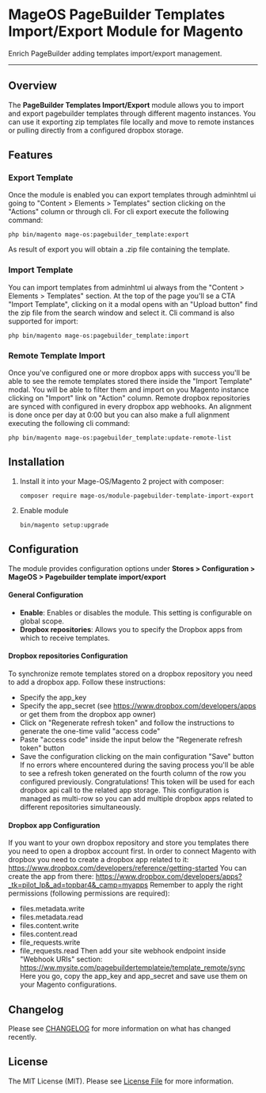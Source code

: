 # MageOS PageBuilder Templates Import/Export Module for Magento

Enrich PageBuilder adding templates import/export management.

---

## Overview

The **PageBuilder Templates Import/Export** module allows you to import and export pagebuilder templates through different magento instances.
You can use it exporting zip templates file locally and move to remote instances or pulling directly from a configured dropbox storage.

## Features

### Export Template

Once the module is enabled you can export templates through adminhtml ui going to "Content > Elements > Templates" section clicking on the "Actions" column or through cli.
For cli export execute the following command:
```
php bin/magento mage-os:pagebuilder_template:export
```
As result of export you will obtain a .zip file containing the template.

### Import Template

You can import templates from adminhtml ui always from the "Content > Elements > Templates" section.
At the top of the page you'll se a CTA "Import Template", clicking on it a modal opens with an "Upload button" find the zip file from the search window and select it.
Cli command is also supported for import:
```
php bin/magento mage-os:pagebuilder_template:import
```

### Remote Template Import

Once you've configured one or more dropbox apps with success you'll be able to see the remote templates stored there inside the "Import Template" modal.
You will be able to filter them and import on you Magento instance clicking on "Import" link on "Action" column. 
Remote dropbox repositories are synced with configured in every dropbox app webhooks.
An alignment is done once per day at 0:00 but you can also make a full alignment executing the following cli command:
```
php bin/magento mage-os:pagebuilder_template:update-remote-list
```

## Installation

1. Install it into your Mage-OS/Magento 2 project with composer:
    ```
    composer require mage-os/module-pagebuilder-template-import-export
    ```

2. Enable module
    ```
    bin/magento setup:upgrade
    ```

## Configuration

The module provides configuration options under **Stores > Configuration > MageOS > Pagebuilder template import/export**

#### General Configuration

- **Enable**: Enables or disables the module. This setting is configurable on global scope.
- **Dropbox repositories**: Allows you to specify the Dropbox apps from which to receive templates.

#### Dropbox repositories Configuration

To synchronize remote templates stored on a dropbox repository you need to add a dropbox app.
Follow these instructions:
- Specify the app_key
- Specify the app_secret (see https://www.dropbox.com/developers/apps or get them from the dropbox app owner)
- Click on "Regenerate refresh token" and follow the instructions to generate the one-time valid "access code"
- Paste "access code" inside the input below the "Regenerate refresh token" button
- Save the configuration clicking on the main configuration "Save" button
If no errors where encountered during the saving process you'll be able to see a refresh token generated on the fourth column of the row you configured previously.
Congratulations! This token will be used for each dropbox api call to the related app storage.
This configuration is managed as multi-row so you can add multiple dropbox apps related to different repositories simultaneously.

#### Dropbox app Configuration

If you want to your own dropbox repository and store you templates there you need to open a dropbox account first.
In order to connect Magento with dropbox you need to create a dropbox app related to it: https://www.dropbox.com/developers/reference/getting-started
You can create the app from there: https://www.dropbox.com/developers/apps?_tk=pilot_lp&_ad=topbar4&_camp=myapps
Remember to apply the right permissions (following permissions are required):
- files.metadata.write
- files.metadata.read
- files.content.write
- files.content.read
- file_requests.write
- file_requests.read
Then add your site webhook endpoint inside "Webhook URIs" section:
https://ww.mysite.com/pagebuildertemplateie/template_remote/sync
Here you go, copy the app_key and app_secret and save use them on your Magento configurations.

## Changelog

Please see [CHANGELOG](CHANGELOG.md) for more information on what has changed recently.

## License

The MIT License (MIT). Please see [License File](LICENSE) for more information.
